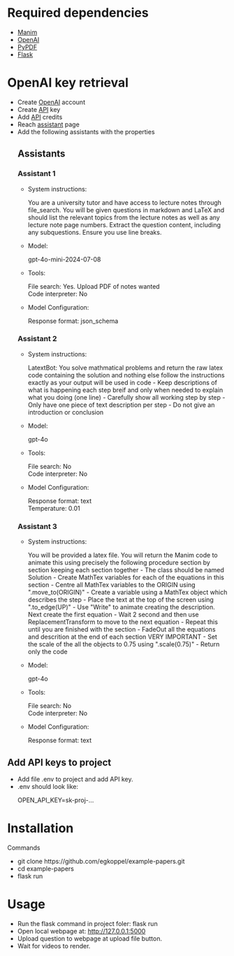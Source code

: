 <h1>Required dependencies</h1>
<ul>
  <li><a href="https://docs.manim.community/en/stable/installation/uv.html">Manim</a></ol></li>
  <li><a href="https://pypi.org/project/openai/">OpenAI</a></ol></li>
  <li><a href="https://pypi.org/project/pypdf">PyPDF</a></ol></li>
  <li><a href="https://pypi.org/project/Flask">Flask</a></ol></li>
  
  
</ul>
<h1>OpenAI key retrieval </h1>
<ul>
  <li>Create <a href="https://platform.openai.com/docs/overview">OpenAI</a> account </li>
  <li>Create <a href="https://platform.openai.com/api-keys">API</a> key </li>
  <li>Add <a href="https://platform.openai.com/settings/organization/billing/overview">API</a> credits </li>
  <li>Reach <a href= "https://platform.openai.com/assistants">assistant</a> page</li>
  <li>Add the following assistants with the properties</li>
  <h2>
    Assistants
  </h2>
  <h3>Assistant 1</h3>
  <ul>
  <li>System instructions: </li>
    <p>You are a university tutor and have access to lecture notes through file_search. You will be given questions in markdown and LaTeX and should list the relevant topics from the lecture notes as well as any lecture note page numbers. Extract the question content, including any subquestions. Ensure you use line breaks.</p>
    <li>Model: </li>
    <p>gpt-4o-mini-2024-07-08</p>
    <li>Tools: </li>
    <p>File search: Yes. Upload PDF of notes wanted<br>Code interpreter: No</p>
    <li>Model Configuration: </li>
    <p>Response format: json_schema</p>
  </ul>
  <h3>Assistant 2</h3>
  <ul>
  <li>System instructions: </li>
    <p>LatextBot:
You solve mathmatical problems and return the raw latex code containing the solution and nothing else follow the instructions exactly as your output will be used in code
- Keep descriptions of what is happening each step breif and only when needed to explain what you doing (one line)
- Carefully show all working step by step
- Only have one piece of text description per step
- Do not give an introduction or conclusion </p>
    <li>Model: </li>
    <p>gpt-4o</p>
    <li>Tools: </li>
    <p>File search: No<br>Code interpreter: No</p>
    <li>Model Configuration: </li>
    <p>Response format: text<br>Temperature: 0.01</p>
  </ul>
  
  <h3>Assistant 3</h3>
 <ul>
  <li>System instructions: </li>
    <p>You will be provided a latex file. You will return the Manim code to animate this using precisely the following procedure section by section keeping each section together
- The class should be named Solution
- Create MathTex variables for each of the equations in this section
- Centre all MathTex variables to the ORIGIN using ".move_to(ORIGIN)"
- Create a variable using a MathTex object which describes the step
- Place the text at the top of the screen using ".to_edge(UP)"
- Use "Write" to animate creating the description. Next create the first equation
- Wait 2 second and then use ReplacementTransform to move to the next equation
- Repeat this until you are finished with the section
- FadeOut all the equations and descrition at the end of each section VERY IMPORTANT
- Set the scale of the all the objects to 0.75 using ".scale(0.75)"
- Return only the code</p>
    <li>Model: </li>
    <p>gpt-4o</p>
    <li>Tools: </li>
    <p>File search: No <br>Code interpreter: No</p>
    <li>Model Configuration: </li>
    <p>Response format: text</p>
  </ul>
</ul>
<h2>Add API keys to project</h2>
<ul><li>Add file .env to project and add API key. </li>
<li>.env should look like: </li>
  <p>OPEN_API_KEY=sk-proj-...</p>
</ul>
<h1>Installation</h1>
<p>Commands</p>
<ul>
  <li>git clone https://github.com/egkoppel/example-papers.git</li>
  <li>cd example-papers</li>
  <li>flask run</li>
</ul>
<h1>Usage</h1>
<ul>
<li>Run the flask command in project foler: flask run</li>
<li>Open local webpage at: <a href= "http://127.0.0.1:5000">http://127.0.0.1:5000</a></li>
<li>Upload question to webpage at upload file button. </li>
<li>Wait for videos to render. </li>
</ul>
